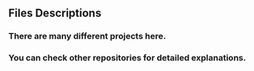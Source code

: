 ## Files Descriptions
### There are many different projects here.
### You can check other repositories for detailed explanations.
